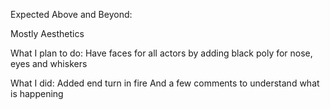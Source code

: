 Expected Above and Beyond:

Mostly Aesthetics

What I plan to do:
Have faces for all actors by adding black poly for nose, eyes and whiskers

What I did:
Added end turn in fire
And a few comments to understand what is happening